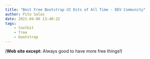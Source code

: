 ```yaml
---
title: "Best Free Bootstrap UI Kits of All Time - DEV Community"
author: Pito Salas
date: 2021-04-06 13:40:22
tags:
    - toolkit
    - free
    - bootstrap
---
```



(**Web site except:** Always good to have more free things!) 
